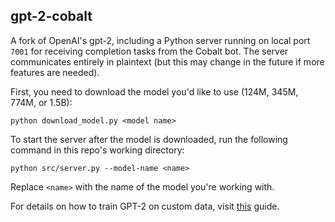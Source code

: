 ## gpt-2-cobalt

A fork of OpenAI's gpt-2, including a Python server running on local port `7001` for receiving completion tasks from the Cobalt bot. The server communicates entirely in plaintext (but this may change in the future if more features are needed).

First, you need to download the model you'd like to use (124M, 345M, 774M, or 1.5B):

```
python download_model.py <model name>
```

To start the server after the model is downloaded, run the following command in this repo's working directory:

```
python src/server.py --model-name <name>
```

Replace `<name>` with the name of the model you're working with.

For details on how to train GPT-2 on custom data, visit [this](https://medium.com/ai-innovation/beginners-guide-to-retrain-gpt-2-117m-to-generate-custom-text-content-8bb5363d8b7f) guide.
